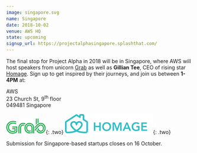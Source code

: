 ```yaml
---
image: singapore.svg
name: Singapore
date: 2018-10-02
venue: AWS HQ
state: upcoming
signup_url: https://projectalphasingapore.splashthat.com/
--- 
```


The final stop for Project Alpha in 2018 will be in Singapore, where AWS will host speakers from unicorn [Grab](https://www.grab.com/) as well as **Gillian Tee**, CEO of rising star [Homage](https://www.homage.sg/). Sign up to get inspired by their journeys, and join us between **1-4PM** at:

AWS  
23 Church St, 9<sup>th</sup> floor  
049481 Singapore

[![Grab](/assets/wordmark-grab.svg)](https://www.grab.com/){: .two}
[![Homage](/assets/wordmark-homage.svg)](https://www.homage.sg/){: .two}

Submission for Singapore-based startups closes on 16 October.